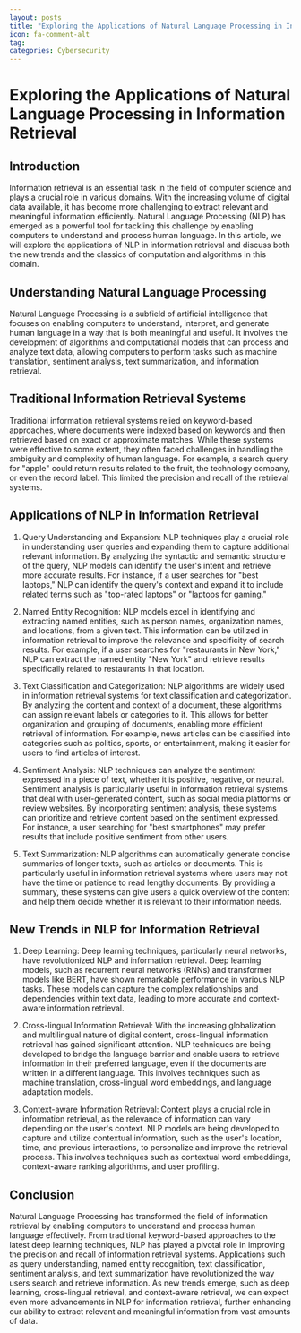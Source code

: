 ```yaml
---
layout: posts
title: "Exploring the Applications of Natural Language Processing in Information Retrieval"
icon: fa-comment-alt
tag:      
categories: Cybersecurity
---
```



# Exploring the Applications of Natural Language Processing in Information Retrieval

## Introduction

Information retrieval is an essential task in the field of computer science and plays a crucial role in various domains. With the increasing volume of digital data available, it has become more challenging to extract relevant and meaningful information efficiently. Natural Language Processing (NLP) has emerged as a powerful tool for tackling this challenge by enabling computers to understand and process human language. In this article, we will explore the applications of NLP in information retrieval and discuss both the new trends and the classics of computation and algorithms in this domain.

## Understanding Natural Language Processing

Natural Language Processing is a subfield of artificial intelligence that focuses on enabling computers to understand, interpret, and generate human language in a way that is both meaningful and useful. It involves the development of algorithms and computational models that can process and analyze text data, allowing computers to perform tasks such as machine translation, sentiment analysis, text summarization, and information retrieval.

## Traditional Information Retrieval Systems

Traditional information retrieval systems relied on keyword-based approaches, where documents were indexed based on keywords and then retrieved based on exact or approximate matches. While these systems were effective to some extent, they often faced challenges in handling the ambiguity and complexity of human language. For example, a search query for "apple" could return results related to the fruit, the technology company, or even the record label. This limited the precision and recall of the retrieval systems.

## Applications of NLP in Information Retrieval

1. Query Understanding and Expansion: NLP techniques play a crucial role in understanding user queries and expanding them to capture additional relevant information. By analyzing the syntactic and semantic structure of the query, NLP models can identify the user's intent and retrieve more accurate results. For instance, if a user searches for "best laptops," NLP can identify the query's context and expand it to include related terms such as "top-rated laptops" or "laptops for gaming."

2. Named Entity Recognition: NLP models excel in identifying and extracting named entities, such as person names, organization names, and locations, from a given text. This information can be utilized in information retrieval to improve the relevance and specificity of search results. For example, if a user searches for "restaurants in New York," NLP can extract the named entity "New York" and retrieve results specifically related to restaurants in that location.

3. Text Classification and Categorization: NLP algorithms are widely used in information retrieval systems for text classification and categorization. By analyzing the content and context of a document, these algorithms can assign relevant labels or categories to it. This allows for better organization and grouping of documents, enabling more efficient retrieval of information. For example, news articles can be classified into categories such as politics, sports, or entertainment, making it easier for users to find articles of interest.

4. Sentiment Analysis: NLP techniques can analyze the sentiment expressed in a piece of text, whether it is positive, negative, or neutral. Sentiment analysis is particularly useful in information retrieval systems that deal with user-generated content, such as social media platforms or review websites. By incorporating sentiment analysis, these systems can prioritize and retrieve content based on the sentiment expressed. For instance, a user searching for "best smartphones" may prefer results that include positive sentiment from other users.

5. Text Summarization: NLP algorithms can automatically generate concise summaries of longer texts, such as articles or documents. This is particularly useful in information retrieval systems where users may not have the time or patience to read lengthy documents. By providing a summary, these systems can give users a quick overview of the content and help them decide whether it is relevant to their information needs.

## New Trends in NLP for Information Retrieval

1. Deep Learning: Deep learning techniques, particularly neural networks, have revolutionized NLP and information retrieval. Deep learning models, such as recurrent neural networks (RNNs) and transformer models like BERT, have shown remarkable performance in various NLP tasks. These models can capture the complex relationships and dependencies within text data, leading to more accurate and context-aware information retrieval.

2. Cross-lingual Information Retrieval: With the increasing globalization and multilingual nature of digital content, cross-lingual information retrieval has gained significant attention. NLP techniques are being developed to bridge the language barrier and enable users to retrieve information in their preferred language, even if the documents are written in a different language. This involves techniques such as machine translation, cross-lingual word embeddings, and language adaptation models.

3. Context-aware Information Retrieval: Context plays a crucial role in information retrieval, as the relevance of information can vary depending on the user's context. NLP models are being developed to capture and utilize contextual information, such as the user's location, time, and previous interactions, to personalize and improve the retrieval process. This involves techniques such as contextual word embeddings, context-aware ranking algorithms, and user profiling.

## Conclusion

Natural Language Processing has transformed the field of information retrieval by enabling computers to understand and process human language effectively. From traditional keyword-based approaches to the latest deep learning techniques, NLP has played a pivotal role in improving the precision and recall of information retrieval systems. Applications such as query understanding, named entity recognition, text classification, sentiment analysis, and text summarization have revolutionized the way users search and retrieve information. As new trends emerge, such as deep learning, cross-lingual retrieval, and context-aware retrieval, we can expect even more advancements in NLP for information retrieval, further enhancing our ability to extract relevant and meaningful information from vast amounts of data.